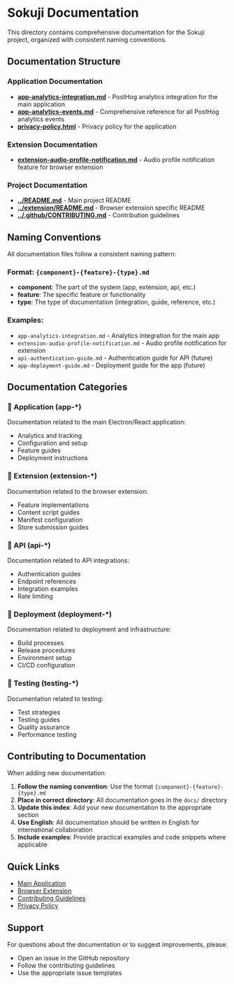 # Sokuji Documentation

This directory contains comprehensive documentation for the Sokuji project, organized with consistent naming conventions.

## Documentation Structure

### Application Documentation
- **[app-analytics-integration.md](./app-analytics-integration.md)** - PostHog analytics integration for the main application
- **[app-analytics-events.md](./app-analytics-events.md)** - Comprehensive reference for all PostHog analytics events
- **[privacy-policy.html](./privacy-policy.html)** - Privacy policy for the application

### Extension Documentation
- **[extension-audio-profile-notification.md](./extension-audio-profile-notification.md)** - Audio profile notification feature for browser extension

### Project Documentation
- **[../README.md](../README.md)** - Main project README
- **[../extension/README.md](../extension/README.md)** - Browser extension specific README
- **[../.github/CONTRIBUTING.md](../.github/CONTRIBUTING.md)** - Contribution guidelines

## Naming Conventions

All documentation files follow a consistent naming pattern:

### Format: `{component}-{feature}-{type}.md`

- **component**: The part of the system (app, extension, api, etc.)
- **feature**: The specific feature or functionality
- **type**: The type of documentation (integration, guide, reference, etc.)

### Examples:
- `app-analytics-integration.md` - Analytics integration for the main app
- `extension-audio-profile-notification.md` - Audio profile notification for extension
- `api-authentication-guide.md` - Authentication guide for API (future)
- `app-deployment-guide.md` - Deployment guide for the app (future)

## Documentation Categories

### 📱 Application (app-*)
Documentation related to the main Electron/React application:
- Analytics and tracking
- Configuration and setup
- Feature guides
- Deployment instructions

### 🔌 Extension (extension-*)
Documentation related to the browser extension:
- Feature implementations
- Content script guides
- Manifest configuration
- Store submission guides

### 🔧 API (api-*)
Documentation related to API integrations:
- Authentication guides
- Endpoint references
- Integration examples
- Rate limiting

### 🚀 Deployment (deployment-*)
Documentation related to deployment and infrastructure:
- Build processes
- Release procedures
- Environment setup
- CI/CD configuration

### 🧪 Testing (testing-*)
Documentation related to testing:
- Test strategies
- Testing guides
- Quality assurance
- Performance testing

## Contributing to Documentation

When adding new documentation:

1. **Follow the naming convention**: Use the format `{component}-{feature}-{type}.md`
2. **Place in correct directory**: All documentation goes in the `docs/` directory
3. **Update this index**: Add your new documentation to the appropriate section
4. **Use English**: All documentation should be written in English for international collaboration
5. **Include examples**: Provide practical examples and code snippets where applicable

## Quick Links

- [Main Application](../README.md)
- [Browser Extension](../extension/README.md)
- [Contributing Guidelines](../.github/CONTRIBUTING.md)
- [Privacy Policy](./privacy-policy.html)

## Support

For questions about the documentation or to suggest improvements, please:
- Open an issue in the GitHub repository
- Follow the contributing guidelines
- Use the appropriate issue templates 